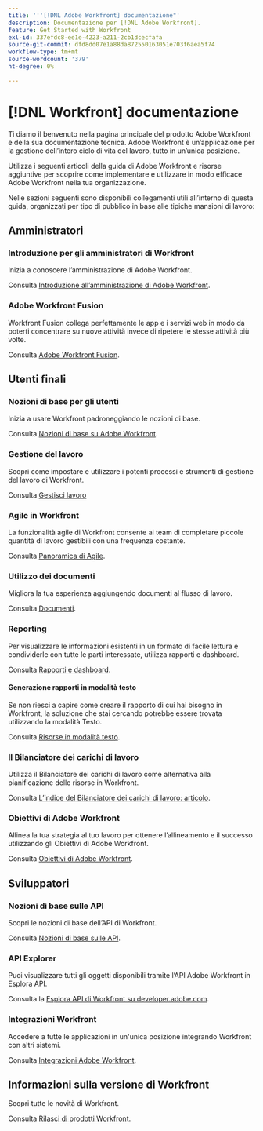 ```yaml
---
title: '''[!DNL Adobe Workfront] documentazione"'
description: Documentazione per [!DNL Adobe Workfront].
feature: Get Started with Workfront
exl-id: 337efdc8-ee1e-4223-a211-2cb1dcecfafa
source-git-commit: dfd8dd07e1a88da872550163051e703f6aea5f74
workflow-type: tm+mt
source-wordcount: '379'
ht-degree: 0%

---
```


# [!DNL Workfront] documentazione

Ti diamo il benvenuto nella pagina principale del prodotto Adobe Workfront e della sua documentazione tecnica. Adobe Workfront è un’applicazione per la gestione dell’intero ciclo di vita del lavoro, tutto in un’unica posizione.

Utilizza i seguenti articoli della guida di Adobe Workfront e risorse aggiuntive per scoprire come implementare e utilizzare in modo efficace Adobe Workfront nella tua organizzazione.

Nelle sezioni seguenti sono disponibili collegamenti utili all’interno di questa guida, organizzati per tipo di pubblico in base alle tipiche mansioni di lavoro:

## Amministratori

### Introduzione per gli amministratori di Workfront

Inizia a conoscere l’amministrazione di Adobe Workfront.

Consulta [Introduzione all’amministrazione di Adobe Workfront](/help/quicksilver/administration-and-setup/get-started-wf-administration/get-started-with-wf-administration.md).

### Adobe Workfront Fusion

Workfront Fusion collega perfettamente le app e i servizi web in modo da poterti concentrare su nuove attività invece di ripetere le stesse attività più volte.

Consulta [Adobe Workfront Fusion](/help/quicksilver/workfront-fusion/workfront-fusion-2.md).

## Utenti finali

### Nozioni di base per gli utenti

Inizia a usare Workfront padroneggiando le nozioni di base.

Consulta [Nozioni di base su Adobe Workfront](/help/quicksilver/workfront-basics/workfront-basics.md).

### Gestione del lavoro

Scopri come impostare e utilizzare i potenti processi e strumenti di gestione del lavoro di Workfront.

Consulta [Gestisci lavoro](/help/quicksilver/manage-work/manage-work.md)


### Agile in Workfront

La funzionalità agile di Workfront consente ai team di completare piccole quantità di lavoro gestibili con una frequenza costante.

Consulta [Panoramica di Agile](/help/quicksilver/agile/agile-overview.md).

### Utilizzo dei documenti

Migliora la tua esperienza aggiungendo documenti al flusso di lavoro.

Consulta [Documenti](/help/quicksilver/documents/documents-overview.md).

### Reporting

Per visualizzare le informazioni esistenti in un formato di facile lettura e condividerle con tutte le parti interessate, utilizza rapporti e dashboard.

Consulta [Rapporti e dashboard](/help/quicksilver/reports-and-dashboards/reports-and-dashboards-overview.md).

#### Generazione rapporti in modalità testo

Se non riesci a capire come creare il rapporto di cui hai bisogno in Workfront, la soluzione che stai cercando potrebbe essere trovata utilizzando la modalità Testo.

Consulta [Risorse in modalità testo](/help/quicksilver/reports-and-dashboards/reports/text-mode/text-mode-resources.md).

### Il Bilanciatore dei carichi di lavoro

Utilizza il Bilanciatore dei carichi di lavoro come alternativa alla pianificazione delle risorse in Workfront.

Consulta [L’indice del Bilanciatore dei carichi di lavoro: articolo](/help/quicksilver/resource-mgmt/workload-balancer/workload-balancer.md).

### Obiettivi di Adobe Workfront

Allinea la tua strategia al tuo lavoro per ottenere l’allineamento e il successo utilizzando gli Obiettivi di Adobe Workfront.

Consulta [Obiettivi di Adobe Workfront](/help/quicksilver/workfront-goals/workfront-goals.md).

## Sviluppatori

### Nozioni di base sulle API

Scopri le nozioni di base dell’API di Workfront.

Consulta [Nozioni di base sulle API](/help/quicksilver/wf-api/general/api-basics.md).

### API Explorer

Puoi visualizzare tutti gli oggetti disponibili tramite l’API Adobe Workfront in Esplora API.

Consulta la [Esplora API di Workfront su developer.adobe.com](https://developer.adobe.com/workfront/api-explorer/).

### Integrazioni Workfront

Accedere a tutte le applicazioni in un&#39;unica posizione integrando Workfront con altri sistemi.

Consulta [Integrazioni Adobe Workfront](/help/quicksilver/workfront-integrations-and-apps/workfront-integrations.md).

## Informazioni sulla versione di Workfront

Scopri tutte le novità di Workfront.

Consulta [Rilasci di prodotti Workfront](/help/quicksilver/product-announcements/product-releases/product-releases.md).